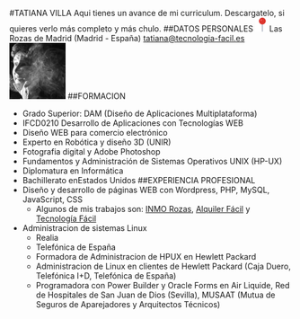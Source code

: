 #TATIANA VILLA
Aqui tienes un avance de mi curriculum. Descargatelo, si quieres verlo más completo y más chulo.
##DATOS PERSONALES
<img src="img/alfiler.png" alt="ubicacion" width="25" height="25">Las Rozas de Madrid (Madrid - España)
<a href="mailto:tatiana@tecnologia-facil.es">tatiana@tecnologia-facil.es</a>
<img src='img/tatiana-villa.jpg' width="100px" alt='foto de Tatiana Villa'>
##FORMACION
- Grado Superior: DAM (Diseño de Aplicaciones Multiplataforma)
- IFCD0210 Desarrollo de Aplicaciones con Tecnologías WEB
- Diseño WEB para comercio electrónico
- Experto en Robótica y diseño 3D (UNIR)
- Fotografia digital y Adobe Photoshop
- Fundamentos y Administración de Sistemas Operativos UNIX (HP-UX)
- Diplomatura en Informática
- Bachillerato enEstados Unidos
##EXPERIENCIA PROFESIONAL
- Diseño y desarrollo de páginas WEB con Wordpress, PHP, MySQL, JavaScript, CSS
  - Algunos de mis trabajos son: <a href="http://www.inmorozas.es">INMO Rozas</a>, <a href="http://www.alquiler-facil.es">Alquiler Fácil</a> y <a href="http://www.tecnologia-facil.es">Tecnología Fácil</a>
- Administracion de sistemas Linux
    - Realia
    - Telefónica de España</li>
    - Formadora de Administracion de HPUX en Hewlett Packard
    - Administracion de Linux en clientes de Hewlett Packard (Caja Duero, Telefónica I+D, Telefónica de España)
    - Programadora con Power Builder y Oracle Forms en Air Liquide, Red de Hospitales de San Juan de Dios (Sevilla), MUSAAT (Mutua de Seguros de Aparejadores y Arquitectos Técnicos)
